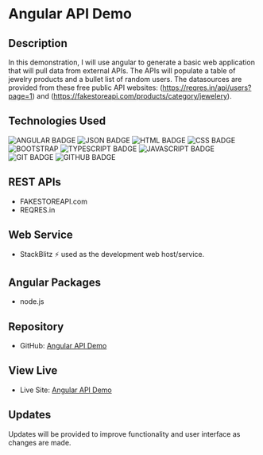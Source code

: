 # Angular API Demo

## Description
In this demonstration, I will use angular to generate a basic web application that will pull data from external APIs.  The APIs will populate a table of jewelry products and a bullet list of random users.  The datasources are provided from these free public API websites: (https://reqres.in/api/users?page=1) and (https://fakestoreapi.com/products/category/jewelery).

## Technologies Used
![ANGULAR BADGE](https://img.shields.io/badge/Angular-red)
![JSON BADGE](https://img.shields.io/badge/JSON-green)
![HTML BADGE](https://img.shields.io/badge/HTML-239120?style=for-the-badge&logo=html5&logoColor=white)
![CSS BADGE](https://img.shields.io/badge/CSS-239120?&style=for-the-badge&logo=css3&logoColor=white)
![BOOTSTRAP](https://img.shields.io/badge/GitHub-100000?style=for-the-badge&logo=github&logoColor=white)
![TYPESCRIPT BADGE](https://img.shields.io/badge/TypeScript-blue)
![JAVASCRIPT BADGE](https://img.shields.io/badge/JavaScript-323330?style=for-the-badge&logo=javascript&logoColor=F7DF1E)
![GIT BADGE](https://img.shields.io/badge/GIT-E44C30?style=for-the-badge&logo=git&logoColor=white)
![GITHUB BADGE](https://img.shields.io/badge/GitHub-100000?style=for-the-badge&logo=github&logoColor=white)

## REST APIs
- FAKESTOREAPI.com
- REQRES.in

## Web Service
- StackBlitz ⚡️ used as the development web host/service.

## Angular Packages
- node.js

## Repository
- GitHub: [Angular API Demo](https://github.com/MegAgainDev/api-angular-demo/)

## View Live
- Live Site: [Angular API Demo](https://angular-cmj-vxxck5.stackblitz.io)

## Updates
Updates will be provided to improve functionality and user interface as changes are made.

